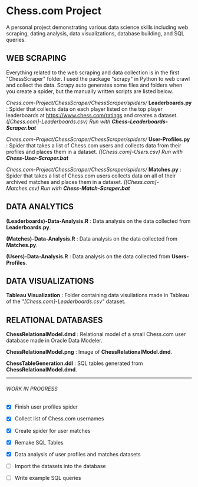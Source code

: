 # Chess.com Project
A personal project demonstrating various data science skills including web scraping, dating analysis, data visualizations, database building, and SQL queries.

## WEB SCRAPING
Everything related to the web scraping and data collection is in the first "ChessScraper" folder. I used the package "scrapy" in Python to web crawl and collect the data. Scrapy auto generates some files and folders when you create a spider, but the manually written scripts are listed below.

*Chess.com-Project/ChessScraper/ChessScraper/spiders/* **Leaderboards.py** : Spider that collects data on each player listed on the top player leaderboards at https://www.chess.com/ratings and creates a dataset. *([Chess.com]-Leaderboards.csv)* 
*Run with **Chess-Leaderboards-Scraper.bat***

*Chess.com-Project/ChessScraper/ChessScraper/spiders/* **User-Profiles.py** : Spider that takes a list of Chess.com users and collects data from their profiles and places them in a dataset. *([Chess.com]-Users.csv)*
*Run with **Chess-User-Scraper.bat***

*Chess.com-Project/ChessScraper/ChessScraper/spiders/* **Matches.py** : Spider that takes a list of Chess.com users collects data on all of their archived matches and places them in a dataset. *([Chess.com]-Matches.csv)*
*Run with **Chess-Match-Scraper.bat***


## DATA ANALYTICS
**(Leaderboards)-Data-Analysis.R** : Data analysis on the data collected from **Leaderboards.py**.

**(Matches)-Data-Analysis.R** : Data analysis on the data collected from **Matches.py**.

**(Users)-Data-Analysis.R** : Data analysis on the data collected from **Users-Profiles**.

## DATA VISUALIZATIONS
**Tableau Visualization** : Folder containing data visuliations made in Tableau of the *"[Chess.com]-Leaderboards.csv"* dataset.

## RELATIONAL DATABASES
**ChessRelationalModel.dmd** : Relational model of a small Chess.com user database made in Oracle Data Modeler.

**ChessRelationalModel.png** : Image of **ChessRelationalModel.dmd**.

**ChessTableGeneration.ddl** : SQL tables generated from **ChessRelationalModel.dmd**.

-----------------------------------------------------------------------

###### WORK IN PROGRESS
- [x] Finish user profiles spider
- [x] Collect list of Chess.com usernames
- [x] Create spider for user matches
- [x] Remake SQL Tables
- [x] Data analysis of user profiles and matches datasets
- [ ] Import the datasets into the database
- [ ] Write example SQL queries

